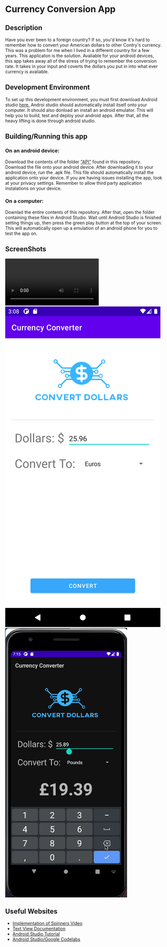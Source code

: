 # Currency Conversion App
## Description
Have you ever been to a foreign country? If so, you'd know it's hard to remember how to convert your American dollars to other Contry's currency. This was a problem for me when I lived in a different country for a few years. This applicaton is the solution. Avaliable for your android devices, this app takes away all of the stress of trying to remember the conversion rate. It takes in your input and coverts the dollars you put in into what ever currency is avaliable. 

## Development Environment
To set up this development environment, you must first download Android studio [here.](https://developer.android.com/studio) Androi studio should automatically install itself onto your computer. It should also donload an install an android emulator. This will help you to build, test and deploy your android apps. After that, all the heavy lifting is done through android studio. 

## Building/Running this app
### On an android device: 
Download the contents of the folder ["API"](./API) found in this repository. Download the file onto your android device. After downloading it to your android device, run the .apk file. This file should automatically install the application onto your device. If you are having issues installing the app, look at your privacy settings. Remember to allow third party application instalations on your device.

### On a computer:
Downlad the entire contents of this repository. After that, open the folder containing these files in Android Studio. Wait until Android Studio is finished setting things up, then press the green play button at the top of your screen. This will automatically open up a emulation of an android phone for you to test the app on.

## ScreenShots

![App Video](pp_video.mov)
![Home Screen](convertDollars.png)
![Home Screen Dark Mode](convertDollarsDark.png)

## Useful Websites
* [Implementation of Spinners Video](https://www.youtube.com/watch?v=N4PuIa1P0PM)
* [Text View Documentation](http://tutorials.jenkov.com/android/textview.html#:~:text=You%20can%20set%20the%20text,using%20its%20setText()%20method.&text=The%20text%20is%20set%20via,text%20defined%20in%20the%20strings.)
* [Android Studio Tutorial](https://www.youtube.com/watch?v=Ob4vSoWud9k)
* [Android Studio/Google Codelabs](https://codelabs.developers.google.com/?cat=android)